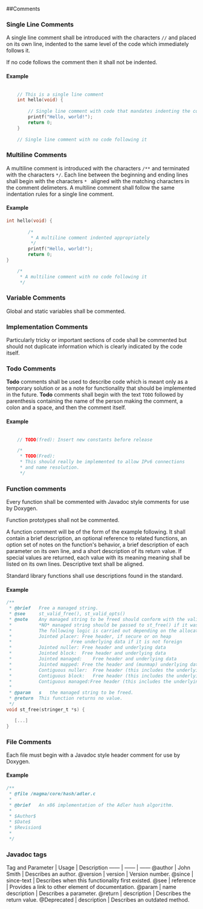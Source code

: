 ##Comments

### Single Line Comments

A single line comment shall be introduced with the characters `//` and 
placed on its own line, indented to
the same level of the code which immediately follows it.

If no code follows the comment then it shall not be indented.

#### Example

```c

    // This is a single line comment
    int hello(void) {
    
        // Single line comment with code that mandates indenting the comment
        printf("Hello, world!");
        return 0;
    }
    
    // Single line comment with no code following it

```

### Multiline Comments

A multiline comment is introduced with the characters `/**` and terminated with the
characters `*/`. Each line between the beginning and ending lines shall
begin with the characters `* ` aligned with the matching characters in
the comment delimeters. A multiline comment shall follow the same indentation rules 
for a single line comment.

#### Example

```c
int hello(void) {
 
        /*
         * A multiline comment indented appropriately
         */
        printf("Hello, world!");
        return 0;
}

    /*
     * A multiline comment with no code following it
     */

```

### Variable Comments

Global and static variables shall be commented.

### Implementation Comments

Particularly tricky or important sections of code shall be commented but
should not duplicate information which is clearly indicated by the code
itself.

### Todo Comments

**Todo** comments shall be used to describe code which is meant only as a
temporary solution or as a note for functionality that should be
implemented in the future. **Todo** comments shall begin with the text `TODO`
followed by parenthesis containing the name of the person
making the comment, a colon and a space, and then the comment itself.

#### Example

```c

    // TODO(fred): Insert new constants before release

    /*
     * TODO(Fred):
     * This should really be implemented to allow IPv6 connections
     * and name resolution.
     */

```

### Function comments

Every function shall be commented with Javadoc style comments for use by Doxygen.

Function prototypes shall not be commented.

A function comment will be of the form of the example following.
It shall contain a brief description, an optional reference to related functions,
an option set of notes on the function's behavior, a brief description of each parameter
on its own line, and a short description of its return value. If special
values are returned, each value with its meaning
meaning shall be listed on its own lines. Descriptive text shall be aligned.

Standard library functions shall use descriptions found in the standard.

#### Example

```c
/**
 * @brief	Free a managed string.
 * @see		st_valid_free(), st_valid_opts()
 * @note	Any managed string to be freed should conform with the validity checks enforced by st_valid_free()/st_valid_opts()
 * 			*NO* managed string should be passed to st_free() if it was allocated on the stack, or contains foreign data.
 * 			The following logic is carried out depending on the allocation options of the string to be freed:
 * 			Jointed placer:	Free header, if secure or on heap
 * 						Free underlying data if it is not foreign
 * 			Jointed nuller:	Free header and underlying data
 * 			Jointed block:	Free header and underlying data
 * 			Jointed managed:	Free header and underlying data
 * 			Jointed mapped:	Free the header and (munmap) underlying data
 * 			Contiguous nuller:	Free header (this includes the underlying data because they are already merged)
 * 			Contiguous block:	Free header (this includes the underlying data because they are already merged)
 * 			Contiguous managed:Free header (this includes the underlying data because they are already merged)
 *
 * @param	s	the managed string to be freed.
 * @return	This function returns no value.
 */
void st_free(stringer_t *s) {

   [...]
}
```

### File Comments

Each file must begin with a Javadoc style header comment for use by Doxygen.

#### Example

```c
/**
 * @file /magma/core/hash/adler.c
 *
 * @brief	An x86 implementation of the Adler hash algorithm.
 *
 * $Author$
 * $Date$
 * $Revision$
 *
 */
```

### Javadoc tags

Tag and Parameter | Usage | Description
—— | —— | ——
@author | John Smith | Describes an author.
@version | version | Version number.
@since | since-text | Describes when this functionality first existed.
@see | reference | Provides a link to other element of documentation.
@param | name description | Describes a parameter.
@return | description | Describes the return value.
@Deprecated | description | Describes an outdated method.




